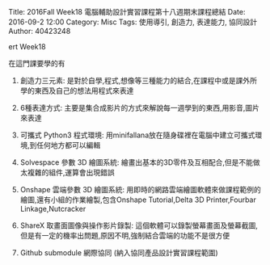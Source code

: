 Title: 2016Fall Week18 電腦輔助設計實習課程第十八週期末課程總結
Date: 2016-09-2 12:00
Category: Misc
Tags: 使用導引, 創造力, 表達能力, 協同設計
Author: 40423248

ert Week18

在這門課要學的有
1. 創造力三元素:
是對於自學,程式,想像等三種能力的結合,在課程中或是課外所學的東西及自己的想法用程式來表達

2. 6種表達方式:
主要是集合成影片的方式來解說每一週學到的東西,用影音,圖片來表達


3. 可攜式 Python3 程式環境:
用minifallana放在隨身碟裡在電腦中建立可攜式環境,到任何地方都可以編輯

4. Solvespace 參數 3D 繪圖系統:
繪畫出基本的3D零件及互相配合,但是不能做太複雜的組件,運算會出現錯誤

5. Onshape 雲端參數 3D 繪圖系統:
用即時的網路雲端繪圖軟體來做課程範例的繪圖,還有小組的作業繪製,包含Onshape Tutorial,Delta 3D Printer,Fourbar Linkage,Nutcracker

6. ShareX 取畫面圖像與操作影片錄製:
這個軟體可以錄製螢幕畫面及螢幕截圖,但是有一定的機率出問題,原因不明,強制結合雲端的功能不是很方便
8. Github submodule 網際協同 (納入協同產品設計實習課程範圍)